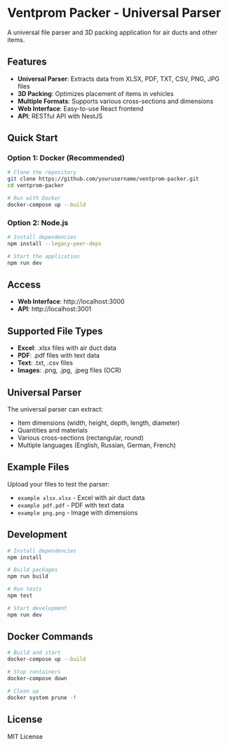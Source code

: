 # Ventprom Packer - Universal Parser

A universal file parser and 3D packing application for air ducts and other items.

## Features

- **Universal Parser**: Extracts data from XLSX, PDF, TXT, CSV, PNG, JPG files
- **3D Packing**: Optimizes placement of items in vehicles
- **Multiple Formats**: Supports various cross-sections and dimensions
- **Web Interface**: Easy-to-use React frontend
- **API**: RESTful API with NestJS

## Quick Start

### Option 1: Docker (Recommended)

```bash
# Clone the repository
git clone https://github.com/yourusername/ventprom-packer.git
cd ventprom-packer

# Run with Docker
docker-compose up --build
```

### Option 2: Node.js

```bash
# Install dependencies
npm install --legacy-peer-deps

# Start the application
npm run dev
```

## Access

- **Web Interface**: http://localhost:3000
- **API**: http://localhost:3001

## Supported File Types

- **Excel**: .xlsx files with air duct data
- **PDF**: .pdf files with text data
- **Text**: .txt, .csv files
- **Images**: .png, .jpg, .jpeg files (OCR)

## Universal Parser

The universal parser can extract:
- Item dimensions (width, height, depth, length, diameter)
- Quantities and materials
- Various cross-sections (rectangular, round)
- Multiple languages (English, Russian, German, French)

## Example Files

Upload your files to test the parser:
- `example xlsx.xlsx` - Excel with air duct data
- `example pdf.pdf` - PDF with text data
- `example png.png` - Image with dimensions

## Development

```bash
# Install dependencies
npm install

# Build packages
npm run build

# Run tests
npm test

# Start development
npm run dev
```

## Docker Commands

```bash
# Build and start
docker-compose up --build

# Stop containers
docker-compose down

# Clean up
docker system prune -f
```

## License

MIT License